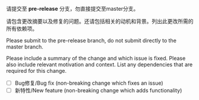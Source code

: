 请提交至 **pre-release** 分支，勿直接提交至master分支。

请包含更改摘要以及修复的问题。还请包括相关的动机和背景。列出此更改所需的所有依赖项。

Please submit to the pre-release branch, do not submit directly to the master branch.

Please include a summary of the change and which issue is fixed. Please also include relevant motivation and context. List any dependencies that are required for this change.

- [ ] Bug修复/Bug fix (non-breaking change which fixes an issue)
- [ ] 新特性/New feature (non-breaking change which adds functionality)

